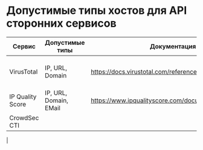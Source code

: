 # Допустимые типы хостов для API сторонних сервисов

| Сервис           | Допустимые типы        | Документация                                          | Квоты                    |
|------------------|------------------------|-------------------------------------------------------|--------------------------|
| VirusTotal       | IP, URL, Domain        | https://docs.virustotal.com/reference/overview        | 500 в день, _4 в минуту_ |
| IP Quality Score | IP, URL, Domain, EMail | https://www.ipqualityscore.com/documentation/overview | 5000 в месяц             |
| CrowdSec CTI     |                        |                                                       |                          |
| 